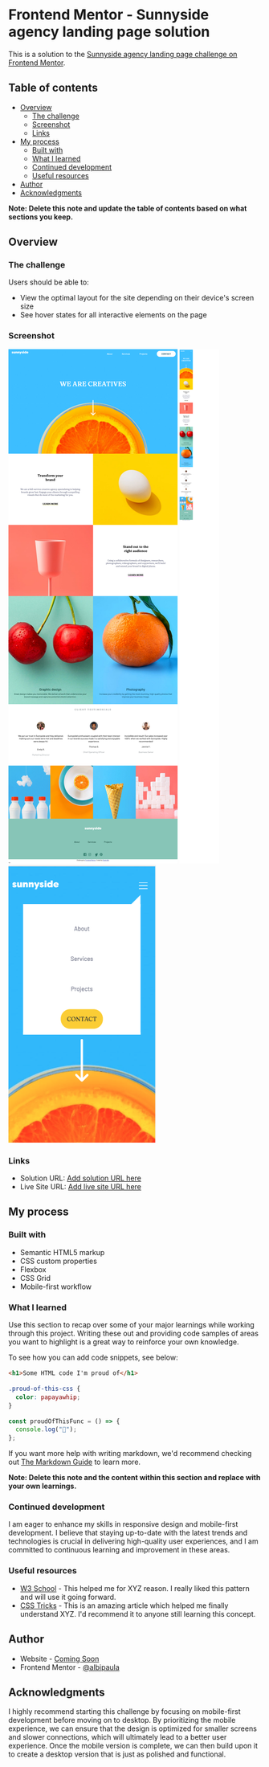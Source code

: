 # Frontend Mentor - Sunnyside agency landing page solution

This is a solution to the [Sunnyside agency landing page challenge on Frontend Mentor](https://www.frontendmentor.io/challenges/sunnyside-agency-landing-page-7yVs3B6ef). 

## Table of contents

- [Overview](#overview)
  - [The challenge](#the-challenge)
  - [Screenshot](#screenshot)
  - [Links](#links)
- [My process](#my-process)
  - [Built with](#built-with)
  - [What I learned](#what-i-learned)
  - [Continued development](#continued-development)
  - [Useful resources](#useful-resources)
- [Author](#author)
- [Acknowledgments](#acknowledgments)

**Note: Delete this note and update the table of contents based on what sections you keep.**

## Overview

### The challenge

Users should be able to:

- View the optimal layout for the site depending on their device's screen size
- See hover states for all interactive elements on the page

### Screenshot

![](/Wireframes/Screenshot%202023-04-04%20at%2016-13-31%20Frontend%20Mentor%20Sunnyside%20agency%20landing%20page.png)
![](/Wireframes/Screenshot%202023-04-04%20at%2016-19-12%20Frontend%20Mentor%20Sunnyside%20agency%20landing%20page.png)
![](/Wireframes/menu-mobile.png)


### Links

- Solution URL: [Add solution URL here](https://your-solution-url.com)
- Live Site URL: [Add live site URL here](https://albipaula.github.io/SunnySide-agency-LandinPAge-Mentor/)

## My process

### Built with

- Semantic HTML5 markup
- CSS custom properties
- Flexbox
- CSS Grid
- Mobile-first workflow


### What I learned

Use this section to recap over some of your major learnings while working through this project. Writing these out and providing code samples of areas you want to highlight is a great way to reinforce your own knowledge.

To see how you can add code snippets, see below:

```html
<h1>Some HTML code I'm proud of</h1>
```

```css
.proud-of-this-css {
  color: papayawhip;
}
```

```js
const proudOfThisFunc = () => {
  console.log("🎉");
};
```

If you want more help with writing markdown, we'd recommend checking out [The Markdown Guide](https://www.markdownguide.org/) to learn more.

**Note: Delete this note and the content within this section and replace with your own learnings.**

### Continued development

I am eager to enhance my skills in responsive design and mobile-first development. I believe that staying up-to-date with the latest trends and technologies is crucial in delivering high-quality user experiences, and I am committed to continuous learning and improvement in these areas.


### Useful resources

- [W3 School](https://www.w3schools.com/) - This helped me for XYZ reason. I really liked this pattern and will use it going forward.
- [CSS Tricks](https://css-tricks.com/) - This is an amazing article which helped me finally understand XYZ. I'd recommend it to anyone still learning this concept.


## Author

- Website - [Coming Soon](https://www.your-site.com)
- Frontend Mentor - [@albipaula](https://www.frontendmentor.io/profile/albipaula)



## Acknowledgments

I highly recommend starting this challenge by focusing on mobile-first development before moving on to desktop. By prioritizing the mobile experience, we can ensure that the design is optimized for smaller screens and slower connections, which will ultimately lead to a better user experience. Once the mobile version is complete, we can then build upon it to create a desktop version that is just as polished and functional.

